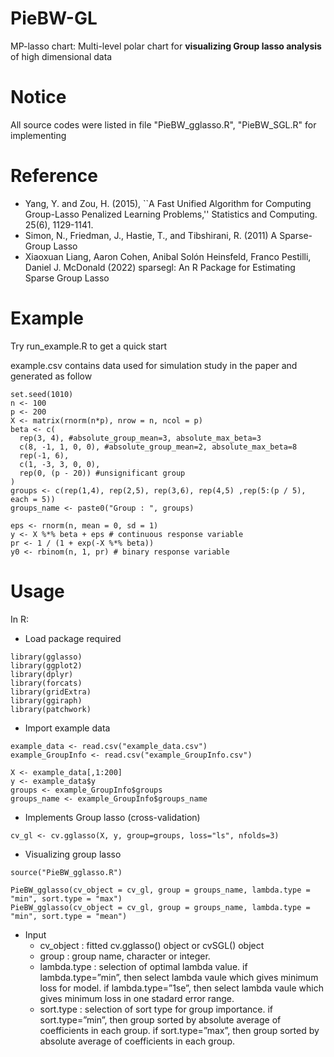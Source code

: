 # PieBW-GL
MP-lasso chart: Multi-level polar chart for __visualizing Group lasso analysis__ of high dimensional data

# Notice
All source codes were listed in file "PieBW_gglasso.R", "PieBW_SGL.R" for implementing

# Reference
- Yang, Y. and Zou, H. (2015), ``A Fast Unified Algorithm for Computing Group-Lasso Penalized Learning Problems,'' Statistics and Computing. 25(6), 1129-1141.
- Simon, N., Friedman, J., Hastie, T., and Tibshirani, R. (2011) A Sparse-Group Lasso
- Xiaoxuan Liang, Aaron Cohen, Anibal Solón Heinsfeld, Franco Pestilli, Daniel J. McDonald (2022) sparsegl: An R Package for Estimating Sparse Group Lasso

# Example
Try run_example.R to get a quick start

example.csv contains data used for simulation study in the paper and generated as follow
```
set.seed(1010)
n <- 100
p <- 200
X <- matrix(rnorm(n*p), nrow = n, ncol = p)
beta <- c(
  rep(3, 4), #absolute_group_mean=3, absolute_max_beta=3
  c(8, -1, 1, 0, 0), #absolute_group_mean=2, absolute_max_beta=8
  rep(-1, 6), 
  c(1, -3, 3, 0, 0),
  rep(0, (p - 20)) #unsignificant group
)
groups <- c(rep(1,4), rep(2,5), rep(3,6), rep(4,5) ,rep(5:(p / 5), each = 5))
groups_name <- paste0("Group : ", groups)

eps <- rnorm(n, mean = 0, sd = 1)
y <- X %*% beta + eps # continuous response variable
pr <- 1 / (1 + exp(-X %*% beta))
y0 <- rbinom(n, 1, pr) # binary response variable
```
# Usage
In R:
- Load package required
```
library(gglasso)
library(ggplot2)
library(dplyr)
library(forcats)
library(gridExtra)
library(ggiraph)
library(patchwork)
```
- Import example data
```
example_data <- read.csv("example_data.csv")
example_GroupInfo <- read.csv("example_GroupInfo.csv")

X <- example_data[,1:200]
y <- example_data$y
groups <- example_GroupInfo$groups
groups_name <- example_GroupInfo$groups_name
```
- Implements Group lasso (cross-validation)
```
cv_gl <- cv.gglasso(X, y, group=groups, loss="ls", nfolds=3)
```
- Visualizing group lasso
```
source("PieBW_gglasso.R")

PieBW_gglasso(cv_object = cv_gl, group = groups_name, lambda.type = "min", sort.type = "max")
PieBW_gglasso(cv_object = cv_gl, group = groups_name, lambda.type = "min", sort.type = "mean")
```
- Input
  + cv_object : fitted cv.gglasso() object or cvSGL() object
  + group : group name, character or integer.
  + lambda.type : selection of optimal lambda value. if lambda.type=”min”, then select 
                 lambda vaule which gives minimum loss for model. if lambda.type=”1se”, then select
                 lambda vaule which gives minimum loss in one stadard error range.
  + sort.type : selection of sort type for group importance. if sort.type=”min”, then group
               sorted by absolute average of coefficients in each group. if sort.type=”max”, then
               group sorted by absolute average of coefficients in each group.
